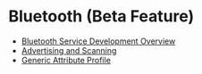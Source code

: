 # Bluetooth (Beta Feature)

- [Bluetooth Service Development Overview](cj-bluetooth-overview.md)
- [Advertising and Scanning](cj-ble-development-guide.md)
- [Generic Attribute Profile](cj-gatt-development-guide.md)
